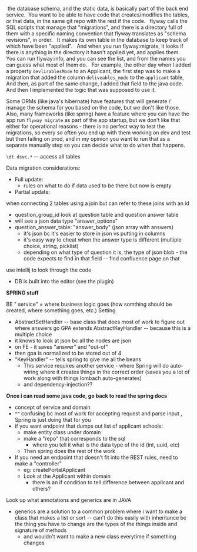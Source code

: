  the database schema, and the static data, is basically part of the back end service.  You want to be able to have code that creates/modifies the tables, or that data, in the same git repo with the rest if the code.   flyway calls the SQL scripts that manage that "migrations", and there is a directory full of them with a specific naming convention that flyway translates as "schema revisions", in order.   It makes its own table in the database to keep track of which have been "applied".   And when you run flyway:migrate, it looks if there is anything in the directory it hasn't applied yet, and applies them.   You can run flyway:info, and you can see the list, and from the names you can guess what most of them do.
 
For example, the other day when I added a property `devlirablesMode` to an Applicant, the first step was to make a migration that added the column `deliveables_mode` to the `applicant` table,    And then, as part of the same change, I added that field to the java code.   And then I implemented the logic that was supposed to use it.

Some ORMs (like java's hibernate) have features that will generate / manage the schema for you based on the code, but we don't like those.   Also, many frameworks (like spring) have a feature where you can have the app run `flyway migrate` as part of the app startup, but we don't like that either for operational reasons - there is no perfect way to test the migrations, so every so often you end up with them working on dev and test but then failing on prod, and in my opinion you want to run that as a separate manually step so you can decide what to do when that happens.



`\dt dsvc.*` -- access all tables 


Data migration considerations: 
- Full update:
	- rules on what to do if data used to be there but now is empty 
- Partial update: 


when connecting 2 tables using a join
but can refer to these joins with an id 
- question_group_id 
look at question table and question answer table 
- will see a json data type "answer_options"
- question_answer_table: "answer_body" (json array with answers)
	- it's json bc it's easier to store in json vs putting in columns 
	- it's easy way to cheat when the answer type is different (multiple choice, string, picklist)
	- depending on what type of question it is, the type of json blob - the code expects to find in that field -- find confluence page on that 

use intellij to look through the code 
- DB is built into the editor (see the plugin)

**SPRING stuff** 

BE
" service" = where business logic goes (how somthing should be created, where something goes, etc.)
Setting 
- AbstractSetHandler -- base class that does most of work to figure out where answers go 
GPA extends AbstractKeyHandler -- because this is a multiple choice 
- it knows to look at json bc all the nodes are json 
- on FE - it saves "answer" and "out-of"
- then gpa is normalized to be stored out of 4 
- "KeyHandler" -- tells spring to give me all the beans 
	- This service requires another service - where Spring will do auto-wiring where it creates things in the correct order (saves you a lot of work along with things lombach auto-generates) 
	- and dependency-injection?? 

**Once i can read some java code, go back to read the spring docs** 
- concept of service and domain 
- ^^ confusing bc most of work for accepting request and parse input , Spring is just doing that for you 
- if you want endpoint that dumps out list of applicant schools: 
	- make entity class under domain 
	- make a "repo" that corresponds to the sql 
		- where you tell it what is the data type of the id (int, uuid, etc)
	- Then spring does the rest of the work 
- If you need an endpoint that doesn't fit into the REST rules, need to make a "controller" 
	- eg: createPortalApplicant 
	- Look at the Applicant within domain 
		- there is an if condition to tell difference between applicant and others? 

Look up what annotations and generics are in JAVA
- generics are a solution to a common problem where i want to make a class that makes a list or sort -- can't do this easily with inheritance bc the thing you have to change are the types of the things inside and signature of methods 
	- and wouldn't want to make a new class everytime if something changes 

